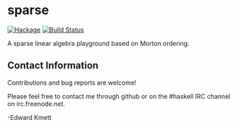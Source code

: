 sparse
======

[![Hackage](https://img.shields.io/hackage/v/sparse.svg)](https://hackage.haskell.org/package/sparse) [![Build Status](https://secure.travis-ci.org/ekmett/sparse.png?branch=master)](http://travis-ci.org/ekmett/sparse)

A sparse linear algebra playground based on Morton ordering.

Contact Information
-------------------

Contributions and bug reports are welcome!

Please feel free to contact me through github or on the #haskell IRC channel on irc.freenode.net.

-Edward Kmett
